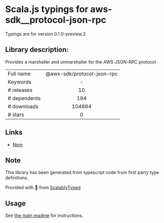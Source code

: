 
# Scala.js typings for aws-sdk__protocol-json-rpc

Typings are for version 0.1.0-preview.2

## Library description:
Provides a marshaller and unmarshaller for the AWS JSON-RPC protocol

|                    |                 |
| ------------------ | :-------------: |
| Full name          | @aws-sdk/protocol-json-rpc |
| Keywords           | - |
| # releases         | 10 |
| # dependents       | 194 |
| # downloads        | 104884 |
| # stars            | 0 |

## Links
- [Npm](https://www.npmjs.com/package/%40aws-sdk%2Fprotocol-json-rpc)
    


## Note
This library has been generated from typescript code from first party type definitions.

Provided with :purple_heart: from [ScalablyTyped](https://github.com/oyvindberg/ScalablyTyped)

## Usage
See [the main readme](../../readme.md) for instructions.


